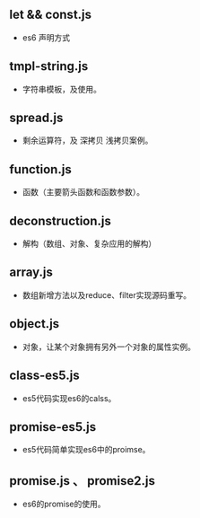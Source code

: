 ## let && const.js
 - es6 声明方式

 ## tmpl-string.js
 - 字符串模板，及使用。

 ## spread.js
 - 剩余运算符，及 深拷贝 浅拷贝案例。

 ## function.js 
 - 函数（主要箭头函数和函数参数）。

 ## deconstruction.js 
 - 解构（数组、对象、复杂应用的解构）

 ## array.js
 - 数组新增方法以及reduce、filter实现源码重写。

 ## object.js
 - 对象，让某个对象拥有另外一个对象的属性实例。

 ## class-es5.js
 - es5代码实现es6的calss。

 ## promise-es5.js
 - es5代码简单实现es6中的proimse。

 ## promise.js 、 promise2.js 
 - es6的promise的使用。